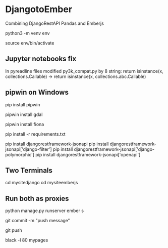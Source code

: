 # DjangotoEmber

 Combining DjangoRestAPI Pandas and Emberjs

python3 -m venv env

source env/bin/activate

## Jupyter notebooks fix

In pyreadline files
modified py3k_compat.py by 8 string:
return isinstance(x, collections.Callable) -> return isinstance(x, collections.abc.Callable)

## pipwin on Windows

pip install pipwin

pipwin install gdal

pipwin install fiona

pip install -r requirements.txt

pip install djangorestframework-jsonapi
pip install djangorestframework-jsonapi['django-filter']
pip install djangorestframework-jsonapi['django-polymorphic']
pip install djangorestframework-jsonapi['openapi']

## Two Terminals

cd mysitedjango
cd mysiteemberjs

## Run both as proxies

python manage.py runserver
ember s

git commit -m "push message"

git push

black -l 80 mypages
